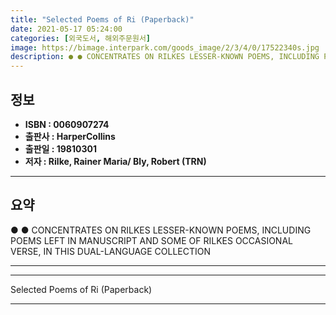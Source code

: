 ```yaml
---
title: "Selected Poems of Ri (Paperback)"
date: 2021-05-17 05:24:00
categories: [외국도서, 해외주문원서]
image: https://bimage.interpark.com/goods_image/2/3/4/0/17522340s.jpg
description: ● ● CONCENTRATES ON RILKES LESSER-KNOWN POEMS, INCLUDING POEMS LEFT IN MANUSCRIPT AND SOME OF RILKES OCCASIONAL VERSE, IN THIS DUAL-LANGUAGE COLLECTION
---
```


## **정보**

- **ISBN : 0060907274**
- **출판사 : HarperCollins**
- **출판일 : 19810301**
- **저자 : Rilke, Rainer Maria/ Bly, Robert (TRN)**

------



## **요약**

●  ●  CONCENTRATES ON RILKES LESSER-KNOWN POEMS, INCLUDING POEMS LEFT IN MANUSCRIPT AND SOME OF RILKES OCCASIONAL VERSE, IN THIS DUAL-LANGUAGE COLLECTION

------



------


Selected Poems of Ri (Paperback) 

------


